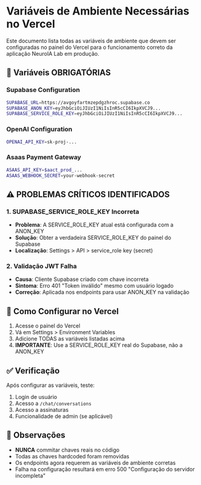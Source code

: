 # Variáveis de Ambiente Necessárias no Vercel

Este documento lista todas as variáveis de ambiente que devem ser configuradas no painel do Vercel para o funcionamento correto da aplicação NeuroIA Lab em produção.

## 🔑 Variáveis OBRIGATÓRIAS

### Supabase Configuration
```bash
SUPABASE_URL=https://avgoyfartmzepdgzhroc.supabase.co
SUPABASE_ANON_KEY=eyJhbGciOiJIUzI1NiIsInR5cCI6IkpXVCJ9...
SUPABASE_SERVICE_ROLE_KEY=eyJhbGciOiJIUzI1NiIsInR5cCI6IkpXVCJ9...
```

### OpenAI Configuration  
```bash
OPENAI_API_KEY=sk-proj-...
```

### Asaas Payment Gateway
```bash
ASAAS_API_KEY=$aact_prod_...
ASAAS_WEBHOOK_SECRET=your-webhook-secret
```

## ⚠️ PROBLEMAS CRÍTICOS IDENTIFICADOS

### 1. **SUPABASE_SERVICE_ROLE_KEY Incorreta**
- **Problema**: A SERVICE_ROLE_KEY atual está configurada com a ANON_KEY
- **Solução**: Obter a verdadeira SERVICE_ROLE_KEY do painel do Supabase
- **Localização**: Settings > API > service_role key (secret)

### 2. **Validação JWT Falha**
- **Causa**: Cliente Supabase criado com chave incorreta
- **Sintoma**: Erro 401 "Token inválido" mesmo com usuário logado
- **Correção**: Aplicada nos endpoints para usar ANON_KEY na validação

## 🔧 Como Configurar no Vercel

1. Acesse o painel do Vercel
2. Vá em Settings > Environment Variables
3. Adicione TODAS as variáveis listadas acima
4. **IMPORTANTE**: Use a SERVICE_ROLE_KEY real do Supabase, não a ANON_KEY

## ✅ Verificação

Após configurar as variáveis, teste:
1. Login de usuário
2. Acesso a `/chat/conversations`  
3. Acesso a assinaturas
4. Funcionalidade de admin (se aplicável)

## 📝 Observações

- **NUNCA** commitar chaves reais no código
- Todas as chaves hardcoded foram removidas
- Os endpoints agora requerem as variáveis de ambiente corretas
- Falha na configuração resultará em erro 500 "Configuração do servidor incompleta"